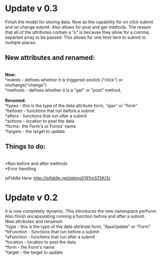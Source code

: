 Update v 0.3
========
Finish the model for storing data. Now as the capability for on click submit and on change submit. Also allows for post and get methods. The reason that all of the attributes contain a "s" is because they allow for a comma, separted array to be passed. This allows for one html item to submit to multiple places.<br>

New attributes and renamed:
---------------------------
<br>
<strong>New:</strong><br>
*events - defines whether it is triggered onclick ("click") or onchange("change")<br>
*methods - defines whether it is a "get" or "post" method.<br>
<br>
<strong>Renamed:</strong><br>
*types - this is the type of the data attribute form, "ajax" or "form"<br>
*befores - functions that run before a submit<br>
*afters - functions that run after a submit<br>
*actions - location to post the data<br>
*forms- the Form's or Forms' name<br>
*targets - the target to update<br>

Things to do:
-------------
<br>
*Run before and after methods<br>
*Error handling

jsFiddle Here: http://jsfiddle.net/jpking5191/e3Z5K/5/


Update v 0.2
========
It is now completely dynamic. This introduces the new namespace perForm. Also finish encapsulating running a function before and after a submit.<br>
New attributes and renamed:<br>
*type - this is the type of the data attribute form, "AjaxUpdate" or "Form"<br>
*bFunction - functions that run before a submit<br>
*aFunction - functions that run after a submit<br>
*location - location to post the data<br>
*form - the Form's name<br>
*target - the target to update<br>